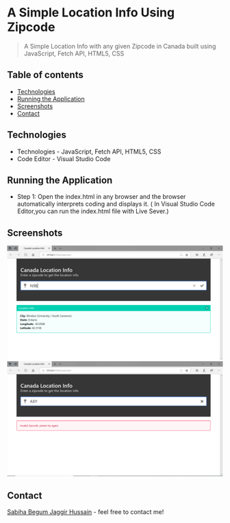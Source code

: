 # A Simple Location Info Using Zipcode 

> A Simple Location Info with any given Zipcode in Canada built using JavaScript, Fetch API, HTML5, CSS

## Table of contents
* [Technologies](#technologies)
* [Running the Application](#running-the-application)
* [Screenshots](#screenshots)
* [Contact](#contact)

## Technologies
* Technologies - JavaScript, Fetch API, HTML5, CSS
* Code Editor - Visual Studio Code

## Running the Application
* Step 1: Open the index.html in any browser and the browser automatically interprets coding and displays it. 
( In Visual Studio Code Editor,you can run the index.html file with Live Sever.)

## Screenshots
![Example screenshot](./screenshot/js1.PNG) 
![Example screenshot](./screenshot/js2.PNG)

## Contact
[Sabiha Begum Jaggir Hussain](https://sabihabegumj.com/) - feel free to contact me!
